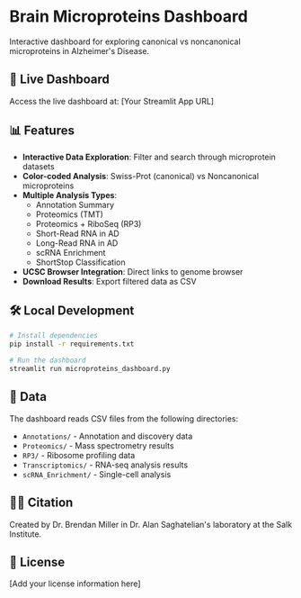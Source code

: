 # Brain Microproteins Dashboard

Interactive dashboard for exploring canonical vs noncanonical microproteins in Alzheimer's Disease.

## 🚀 Live Dashboard

Access the live dashboard at: [Your Streamlit App URL]

## 📊 Features

- **Interactive Data Exploration**: Filter and search through microprotein datasets
- **Color-coded Analysis**: Swiss-Prot (canonical) vs Noncanonical microproteins
- **Multiple Analysis Types**: 
  - Annotation Summary
  - Proteomics (TMT)
  - Proteomics + RiboSeq (RP3)
  - Short-Read RNA in AD
  - Long-Read RNA in AD
  - scRNA Enrichment
  - ShortStop Classification
- **UCSC Browser Integration**: Direct links to genome browser
- **Download Results**: Export filtered data as CSV

## 🛠️ Local Development

```bash
# Install dependencies
pip install -r requirements.txt

# Run the dashboard
streamlit run microproteins_dashboard.py
```

## 📁 Data

The dashboard reads CSV files from the following directories:
- `Annotations/` - Annotation and discovery data
- `Proteomics/` - Mass spectrometry results
- `RP3/` - Ribosome profiling data
- `Transcriptomics/` - RNA-seq analysis results
- `scRNA_Enrichment/` - Single-cell analysis

## 👨‍🔬 Citation

Created by Dr. Brendan Miller in Dr. Alan Saghatelian's laboratory at the Salk Institute.

## 📄 License

[Add your license information here]